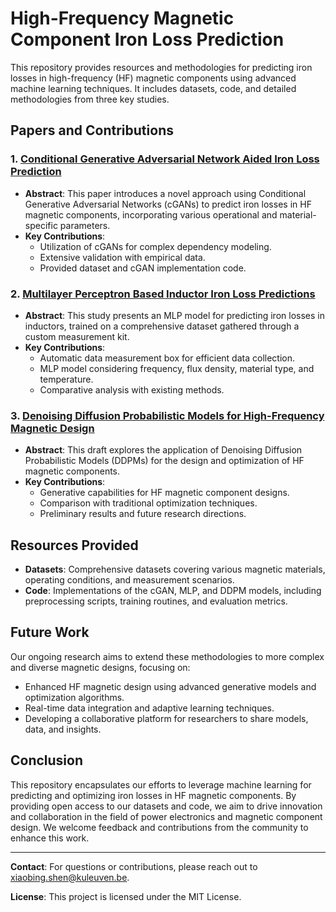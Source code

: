 # High-Frequency Magnetic Component Iron Loss Prediction

This repository provides resources and methodologies for predicting iron losses in high-frequency (HF) magnetic components using advanced machine learning techniques. It includes datasets, code, and detailed methodologies from three key studies.

## Papers and Contributions

### 1. [Conditional Generative Adversarial Network Aided Iron Loss Prediction](https://ieeexplore.ieee.org/abstract/document/10520826)
- **Abstract**: This paper introduces a novel approach using Conditional Generative Adversarial Networks (cGANs) to predict iron losses in HF magnetic components, incorporating various operational and material-specific parameters.
- **Key Contributions**:
  - Utilization of cGANs for complex dependency modeling.
  - Extensive validation with empirical data.
  - Provided dataset and cGAN implementation code.

### 2. [Multilayer Perceptron Based Inductor Iron Loss Predictions](https://www.researchgate.net/publication/375710891_Multilayer_perceptron-based_inductor_iron_loss_predictions_with_loss_map_by_a_measurement_kit)
- **Abstract**: This study presents an MLP model for predicting iron losses in inductors, trained on a comprehensive dataset gathered through a custom measurement kit.
- **Key Contributions**:
  - Automatic data measurement box for efficient data collection.
  - MLP model considering frequency, flux density, material type, and temperature.
  - Comparative analysis with existing methods.

### 3. [Denoising Diffusion Probabilistic Models for High-Frequency Magnetic Design](URL_to_Paper_3)
- **Abstract**: This draft explores the application of Denoising Diffusion Probabilistic Models (DDPMs) for the design and optimization of HF magnetic components.
- **Key Contributions**:
  - Generative capabilities for HF magnetic component designs.
  - Comparison with traditional optimization techniques.
  - Preliminary results and future research directions.

## Resources Provided

- **Datasets**: Comprehensive datasets covering various magnetic materials, operating conditions, and measurement scenarios.
- **Code**: Implementations of the cGAN, MLP, and DDPM models, including preprocessing scripts, training routines, and evaluation metrics.

## Future Work

Our ongoing research aims to extend these methodologies to more complex and diverse magnetic designs, focusing on:

- Enhanced HF magnetic design using advanced generative models and optimization algorithms.
- Real-time data integration and adaptive learning techniques.
- Developing a collaborative platform for researchers to share models, data, and insights.

## Conclusion

This repository encapsulates our efforts to leverage machine learning for predicting and optimizing iron losses in HF magnetic components. By providing open access to our datasets and code, we aim to drive innovation and collaboration in the field of power electronics and magnetic component design. We welcome feedback and contributions from the community to enhance this work.

---

**Contact**: For questions or contributions, please reach out to xiaobing.shen@kuleuven.be.

**License**: This project is licensed under the MIT License.
